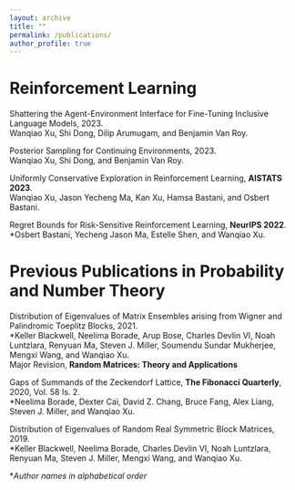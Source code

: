 ```yaml
---
layout: archive
title: ""
permalink: /publications/
author_profile: true
---
```


Reinforcement Learning
======
<a href="https://arxiv.org/abs/2305.11455" style="text-decoration: none;">Shattering the Agent-Environment Interface for Fine-Tuning Inclusive Language Models</a>, 2023.<br />
Wanqiao Xu, Shi Dong, Dilip Arumugam, and Benjamin Van Roy.<br />

<a href="https://arxiv.org/abs/2211.15931" style="text-decoration: none;">Posterior Sampling for Continuing Environments</a>, 2023.<br />
Wanqiao Xu, Shi Dong, and Benjamin Van Roy.<br />

<a href="https://arxiv.org/abs/2110.13060" style="text-decoration: none;">Uniformly Conservative Exploration in Reinforcement Learning</a>, **AISTATS 2023**.<br />
Wanqiao Xu, Jason Yecheng Ma, Kan Xu, Hamsa Bastani, and Osbert Bastani.<br />

<a href="https://arxiv.org/abs/2210.05650" style="text-decoration: none;">Regret Bounds for Risk-Sensitive Reinforcement Learning</a>, **NeurIPS 2022**.<br />
\*Osbert Bastani, Yecheng Jason Ma, Estelle Shen, and Wanqiao Xu.<br />

Previous Publications in Probability and Number Theory
======
<a href="https://arxiv.org/abs/2102.05839" style="text-decoration: none;">Distribution of Eigenvalues of Matrix Ensembles arising from Wigner and Palindromic Toeplitz Blocks</a>, 2021.<br />
\*Keller Blackwell, Neelima Borade, Arup Bose, Charles Devlin VI, Noah Luntzlara, Renyuan Ma, Steven J. Miller, Soumendu Sundar Mukherjee, Mengxi Wang, and Wanqiao Xu.<br />
Major Revision, **Random Matrices: Theory and Applications**

<a href="https://arxiv.org/abs/1909.01935" style="text-decoration: none;">Gaps of Summands of the Zeckendorf Lattice</a>, **The Fibonacci Quarterly**, 2020, Vol. 58 Is. 2.<br />
\*Neelima Borade, Dexter Cai, David Z. Chang, Bruce Fang, Alex Liang, Steven J. Miller, and Wanqiao Xu.<br />

<a href="https://arxiv.org/abs/1908.03834" style="text-decoration: none;">Distribution of Eigenvalues of Random Real Symmetric Block Matrices</a>, 2019.<br />
\*Keller Blackwell, Neelima Borade, Charles Devlin VI, Noah Luntzlara, Renyuan Ma, Steven J. Miller, Mengxi Wang, and Wanqiao Xu.<br />

\**Author names in alphabetical order*